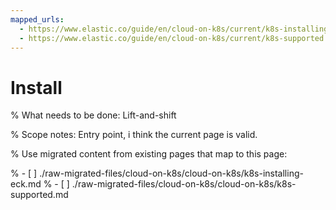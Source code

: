 ```yaml
---
mapped_urls:
  - https://www.elastic.co/guide/en/cloud-on-k8s/current/k8s-installing-eck.html
  - https://www.elastic.co/guide/en/cloud-on-k8s/current/k8s-supported.html
---
```


# Install

% What needs to be done: Lift-and-shift

% Scope notes: Entry point, i think the current page is valid.

% Use migrated content from existing pages that map to this page:

% - [ ] ./raw-migrated-files/cloud-on-k8s/cloud-on-k8s/k8s-installing-eck.md
% - [ ] ./raw-migrated-files/cloud-on-k8s/cloud-on-k8s/k8s-supported.md